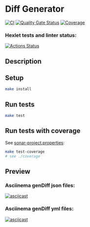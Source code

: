 # Diff Generator

[![CI](https://github.com/olgarozmetova/frontend-project-46/actions/workflows/ci.yml/badge.svg)](https://github.com/olgarozmetova/frontend-project-46/actions)
[![Quality Gate Status](https://sonarcloud.io/api/project_badges/measure?project=olgarozmetova_frontend-project-46&metric=alert_status)](https://sonarcloud.io/summary/new_code?id=olgarozmetova_frontend-project-46)
[![Coverage](https://sonarcloud.io/api/project_badges/measure?project=olgarozmetova_frontend-project-46&metric=coverage)](https://sonarcloud.io/summary/new_code?id=olgarozmetova_frontend-project-46)

### Hexlet tests and linter status:

[![Actions Status](https://github.com/olgarozmetova/frontend-project-46/actions/workflows/hexlet-check.yml/badge.svg)](https://github.com/olgarozmetova/frontend-project-46/actions)

## Description

## Setup

```bash
make install
```

## Run tests

```bash
make test
```

## Run tests with coverage

See [sonar-project.properties](https://github.com/olgarozmetova/frontend-project-46/blob/main/sonar-project.properties):

```bash
make test-coverage
# see ./coverage
```

## Preview

### Asciinema genDiff json files:

[![asciicast](https://asciinema.org/a/4R4o9jSf7DTgPkGpvDHNbPEcG.svg)](https://asciinema.org/a/4R4o9jSf7DTgPkGpvDHNbPEcG)

### Asciinema genDiff yml files:

[![asciicast](https://asciinema.org/a/N7aTtRwp5460mSDXxFrawNQo5.svg)](https://asciinema.org/a/N7aTtRwp5460mSDXxFrawNQo5)
